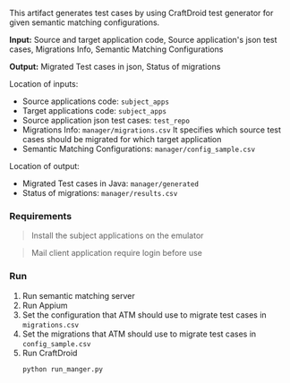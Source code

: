 This artifact generates test cases by using CraftDroid test generator for given semantic matching configurations.

**Input:** Source and target application code, Source application's json test cases, Migrations Info, Semantic Matching Configurations

**Output:** Migrated Test cases in json, Status of migrations

Location of inputs:
- Source applications code: `subject_apps`
- Target applications code: `subject_apps`
- Source application json test cases: `test_repo`
- Migrations Info: `manager/migrations.csv` It specifies which source test cases should be migrated for which target application
- Semantic Matching Configurations: `manager/config_sample.csv`

Location of output:
- Migrated Test cases in Java: `manager/generated`
- Status of migrations: `manager/results.csv`

### Requirements

> Install the subject applications on the emulator

> Mail client application require login before use 

### Run
1. Run semantic matching server
1. Run Appium
1. Set the configuration that ATM should use to migrate test cases in `migrations.csv`
1. Set the migrations that ATM should use to migrate test cases in `config_sample.csv`
1. Run CraftDroid
    ```shell
    python run_manger.py
    ```


